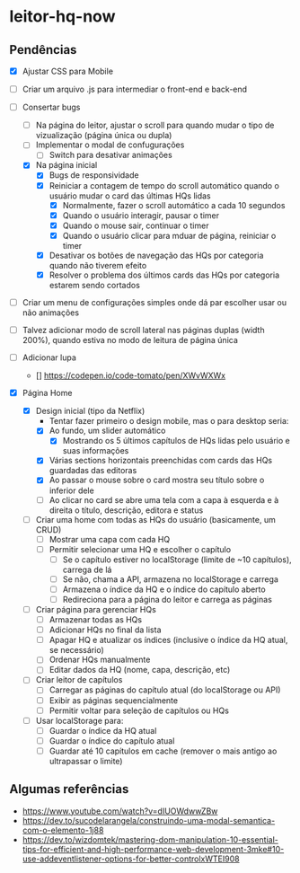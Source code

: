 # leitor-hq-now

## Pendências

- [x] Ajustar CSS para Mobile

- [ ] Criar um arquivo .js para intermediar o front-end e back-end

- [ ] Consertar bugs
  - [ ] Na página do leitor, ajustar o scroll para quando mudar o tipo de vizualização (página única ou dupla)
  - [ ] Implementar o modal de confugurações
    - [ ] Switch para desativar animações
  - [x] Na página inicial
    - [x] Bugs de responsividade
    - [x] Reiniciar a contagem de tempo do scroll automático quando o usuário mudar o card das últimas HQs lidas
      - [x] Normalmente, fazer o scroll automático a cada 10 segundos
      - [x] Quando o usuário interagir, pausar o timer
      - [x] Quando o mouse sair, continuar o timer
      - [x] Quando o usuário clicar para mduar de página, reiniciar o timer
    - [x] Desativar os botões de navegação das HQs por categoria quando não tiverem efeito
    - [x] Resolver o problema dos últimos cards das HQs por categoria estarem sendo cortados

- [ ] Criar um menu de configurações simples onde dá par escolher usar ou não animações

- [ ] Talvez adicionar modo de scroll lateral nas páginas duplas (width 200%), quando estiva no modo de leitura de página única

- [ ] Adicionar lupa

  - [] https://codepen.io/code-tomato/pen/XWvWXWx

- [x] Página Home
  - [x] Design inicial (tipo da Netflix)
    - Tentar fazer primeiro o design mobile, mas o para desktop seria:
    - [x] Ao fundo, um slider automático
      - [x] Mostrando os 5 últimos capítulos de HQs lidas pelo usuário e suas informações
    - [x] Várias sections horizontais preenchidas com cards das HQs guardadas das editoras
    - [x] Ao passar o mouse sobre o card mostra seu título sobre o inferior dele
    - [ ] Ao clicar no card se abre uma tela com a capa à esquerda e à direita o título, descrição, editora e status
  - [ ] Criar uma home com todas as HQs do usuário (basicamente, um CRUD)
    - [ ] Mostrar uma capa com cada HQ
    - [ ] Permitir selecionar uma HQ e escolher o capítulo
      - [ ] Se o capítulo estiver no localStorage (limite de \~10 capítulos), carrega de lá
      - [ ] Se não, chama a API, armazena no localStorage e carrega
      - [ ] Armazena o índice da HQ e o índice do capítulo aberto
      - [ ] Redireciona para a página do leitor e carrega as páginas
  - [ ] Criar página para gerenciar HQs
    - [ ] Armazenar todas as HQs
    - [ ] Adicionar HQs no final da lista
    - [ ] Apagar HQ e atualizar os índices (inclusive o índice da HQ atual, se necessário)
    - [ ] Ordenar HQs manualmente
    - [ ] Editar dados da HQ (nome, capa, descrição, etc)
  - [ ] Criar leitor de capítulos
    - [ ] Carregar as páginas do capítulo atual (do localStorage ou API)
    - [ ] Exibir as páginas sequencialmente
    - [ ] Permitir voltar para seleção de capítulos ou HQs
  - [ ] Usar localStorage para:
    - [ ] Guardar o índice da HQ atual
    - [ ] Guardar o índice do capítulo atual
    - [ ] Guardar até 10 capítulos em cache (remover o mais antigo ao ultrapassar o limite)

## Algumas referências

- https://www.youtube.com/watch?v=dIUOWdwwZBw
- https://dev.to/sucodelarangela/construindo-uma-modal-semantica-com-o-elemento-1j88
- https://dev.to/wizdomtek/mastering-dom-manipulation-10-essential-tips-for-efficient-and-high-performance-web-development-3mke#10-use-addeventlistener-options-for-better-controlxWTEI908
